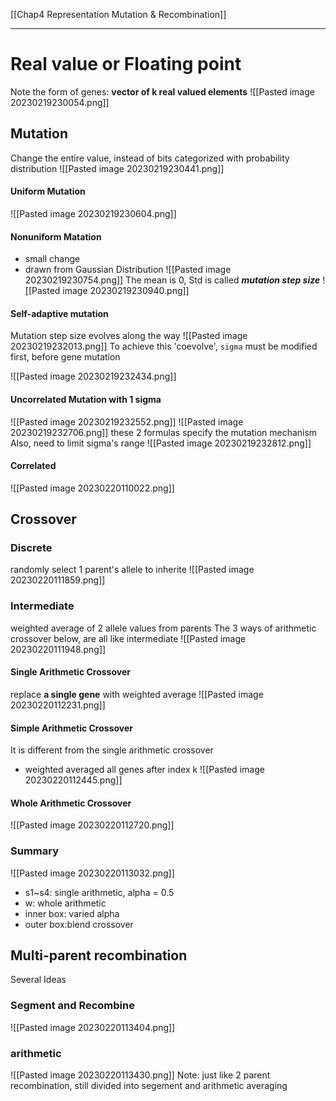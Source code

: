 [[Chap4 Representation Mutation & Recombination]]
****
# Real value or Floating point
Note the form of genes: **vector of k real valued elements**
![[Pasted image 20230219230054.png]]
## Mutation
Change the entire value, instead of bits
categorized with probability distribution
![[Pasted image 20230219230441.png]]
#### Uniform Mutation
![[Pasted image 20230219230604.png]]
#### Nonuniform Matation
- small change 
- drawn from Gaussian Distribution
![[Pasted image 20230219230754.png]]
The mean is 0, Std is called **_mutation step size_**
![[Pasted image 20230219230940.png]]
#### Self-adaptive mutation
Mutation step size evolves along the way
![[Pasted image 20230219232013.png]]
To achieve this 'coevolve', `sigma` must be modified first, before gene mutation

![[Pasted image 20230219232434.png]]

#### Uncorrelated Mutation with 1 sigma
![[Pasted image 20230219232552.png]]
![[Pasted image 20230219232706.png]]
these 2 formulas specify the mutation mechanism
Also, need to limit sigma's range
![[Pasted image 20230219232812.png]]

#### Correlated 
![[Pasted image 20230220110022.png]]





## Crossover
### Discrete
randomly select 1 parent's allele to inherite
![[Pasted image 20230220111859.png]]
### Intermediate
weighted average of 2 allele values from parents
The 3 ways of arithmetic crossover below, are all like intermediate
![[Pasted image 20230220111948.png]]
#### Single Arithmetic Crossover
replace **a single gene** with weighted average
![[Pasted image 20230220112231.png]]
#### Simple Arithmetic Crossover
It is different from the single arithmetic crossover
- weighted averaged all genes after index k
![[Pasted image 20230220112445.png]]
#### Whole Arithmetic Crossover
![[Pasted image 20230220112720.png]]





### Summary
![[Pasted image 20230220113032.png]]
- s1~s4: single arithmetic, alpha = 0.5
- w: whole arithmetic
- inner box: varied alpha
- outer box:blend crossover
## Multi-parent recombination
Several Ideas
### Segment and Recombine
![[Pasted image 20230220113404.png]]
### arithmetic
![[Pasted image 20230220113430.png]]
Note: just like 2 parent recombination, still divided into segement and arithmetic averaging